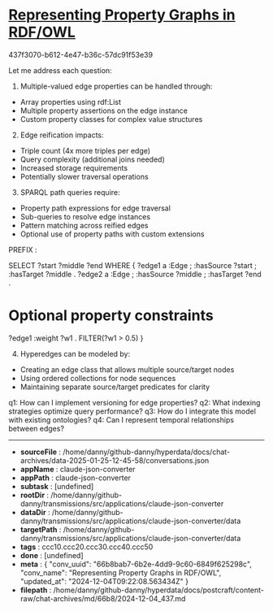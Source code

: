 # [Representing Property Graphs in RDF/OWL](https://claude.ai/chat/66b8bab7-6b2e-4dd9-9c60-6849f625298c)

437f3070-b612-4e47-b36c-57dc91f53e39

 Let me address each question:

1. Multiple-valued edge properties can be handled through:
- Array properties using rdf:List
- Multiple property assertions on the edge instance
- Custom property classes for complex value structures

2. Edge reification impacts:
- Triple count (4x more triples per edge)
- Query complexity (additional joins needed)
- Increased storage requirements
- Potentially slower traversal operations

3. SPARQL path queries require:
- Property path expressions for edge traversal
- Sub-queries to resolve edge instances
- Pattern matching across reified edges
- Optional use of property paths with custom extensions

<antArtifact identifier="property-graph-path-query" type="application/vnd.ant.code" language="sparql" title="Example Path Query">
PREFIX : <http://example.org/property-graph#>

SELECT ?start ?middle ?end WHERE {
  ?edge1 a :Edge ;
         :hasSource ?start ;
         :hasTarget ?middle .
  ?edge2 a :Edge ;
         :hasSource ?middle ;
         :hasTarget ?end .
  # Optional property constraints
  ?edge1 :weight ?w1 .
  FILTER(?w1 > 0.5)
}
</antArtifact>

4. Hyperedges can be modeled by:
- Creating an edge class that allows multiple source/target nodes
- Using ordered collections for node sequences
- Maintaining separate source/target predicates for clarity

q1: How can I implement versioning for edge properties?
q2: What indexing strategies optimize query performance?
q3: How do I integrate this model with existing ontologies?
q4: Can I represent temporal relationships between edges?

---

* **sourceFile** : /home/danny/github-danny/hyperdata/docs/chat-archives/data-2025-01-25-12-45-58/conversations.json
* **appName** : claude-json-converter
* **appPath** : claude-json-converter
* **subtask** : [undefined]
* **rootDir** : /home/danny/github-danny/transmissions/src/applications/claude-json-converter
* **dataDir** : /home/danny/github-danny/transmissions/src/applications/claude-json-converter/data
* **targetPath** : /home/danny/github-danny/transmissions/src/applications/claude-json-converter/data
* **tags** : ccc10.ccc20.ccc30.ccc40.ccc50
* **done** : [undefined]
* **meta** : {
  "conv_uuid": "66b8bab7-6b2e-4dd9-9c60-6849f625298c",
  "conv_name": "Representing Property Graphs in RDF/OWL",
  "updated_at": "2024-12-04T09:22:08.563434Z"
}
* **filepath** : /home/danny/github-danny/hyperdata/docs/postcraft/content-raw/chat-archives/md/66b8/2024-12-04_437.md